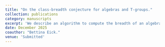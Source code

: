 ```yaml
---
title: "On the class-breadth conjecture for algebras and T-groups."
collection: publications
category: manuscripts
excerpt: 'We describe an algorithm to compute the breadth of an algebra given by structure constants and show how this can be used to compute the breadth of a finitely generated torsion-free nilpotent group. We give a new proof that the class-breadth conjecture holds in finite-dimensional nilpotent algebras over infinite fields and in finitely generated torsion-free nilpotent groups.'
date: December 2025
coauthor: "Bettina Eick."
venue: 'Submitted'
---
```

